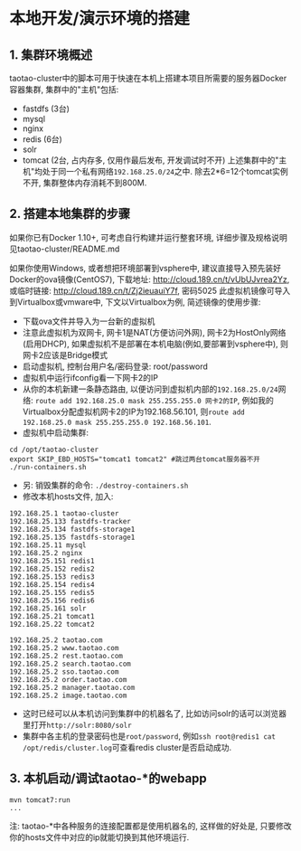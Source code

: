 # 本地开发/演示环境的搭建 #

## 1. 集群环境概述 ##
taotao-cluster中的脚本可用于快速在本机上搭建本项目所需要的服务器Docker容器集群, 集群中的"主机"包括:
- fastdfs (3台)
- mysql
- nginx
- redis (6台)
- solr
- tomcat (2台, 占内存多, 仅用作最后发布, 开发调试时不开)
上述集群中的"主机"均处于同一个私有网络`192.168.25.0/24`之中. 除去2*6=12个tomcat实例不开, 集群整体内存消耗不到800M.


## 2. 搭建本地集群的步骤 ##

如果你已有Docker 1.10+, 可考虑自行构建并运行整套环境, 详细步骤及规格说明见taotao-cluster/README.md

如果你使用Windows, 或者想把环境部署到vsphere中, 建议直接导入预先装好Docker的ova镜像(CentOS7), 下载地址: http://cloud.189.cn/t/vUbUJvrea2Yz, 或临时链接: http://cloud.189.cn/t/Zj2ieuauiY7f, 密码5025
此虚拟机镜像可导入到Virtualbox或vmware中, 下文以Virtualbox为例, 简述镜像的使用步骤:
- 下载ova文件并导入为一台新的虚拟机
- 注意此虚拟机为双网卡, 网卡1是NAT(方便访问外网), 网卡2为HostOnly网络(启用DHCP), 如果虚拟机不是部署在本机电脑(例如,要部署到vsphere中), 则网卡2应该是Bridge模式
- 启动虚拟机, 控制台用户名/密码登录: root/password
- 虚拟机中运行ifconfig看一下网卡2的IP
- 从你的本机新建一条静态路由, 以便访问到虚拟机内部的`192.168.25.0/24`网络: `route add 192.168.25.0 mask 255.255.255.0 网卡2的IP`, 例如我的Virtualbox分配虚拟机网卡2的IP为192.168.56.101, 则`route add 192.168.25.0 mask 255.255.255.0 192.168.56.101`.
- 虚拟机中启动集群:

```
cd /opt/taotao-cluster
export SKIP_EBD_HOSTS="tomcat1 tomcat2" #跳过两台tomcat服务器不开
./run-containers.sh
```
- 另: 销毁集群的命令: `./destroy-containers.sh`
- 修改本机hosts文件, 加入:

```
192.168.25.1 taotao-cluster
192.168.25.133 fastdfs-tracker
192.168.25.134 fastdfs-storage1
192.168.25.135 fastdfs-storage1
192.168.25.11 mysql
192.168.25.2 nginx
192.168.25.151 redis1
192.168.25.152 redis2
192.168.25.153 redis3
192.168.25.154 redis4
192.168.25.155 redis5
192.168.25.156 redis6
192.168.25.161 solr
192.168.25.21 tomcat1
192.168.25.22 tomcat2

192.168.25.2 taotao.com
192.168.25.2 www.taotao.com
192.168.25.2 rest.taotao.com
192.168.25.2 search.taotao.com
192.168.25.2 sso.taotao.com
192.168.25.2 order.taotao.com
192.168.25.2 manager.taotao.com
192.168.25.2 image.taotao.com
```
- 这时已经可以从本机访问到集群中的机器名了, 比如访问solr的话可以浏览器里打开`http://solr:8080/solr`
- 集群中各主机的登录密码也是`root/password`, 例如`ssh root@redis1 cat /opt/redis/cluster.log`可查看redis cluster是否启动成功.

## 3. 本机启动/调试taotao-*的webapp ##
```
mvn tomcat7:run
...
```
注: taotao-*中各种服务的连接配置都是使用机器名的, 这样做的好处是, 只要修改你的hosts文件中对应的ip就能切换到其他环境运行.
